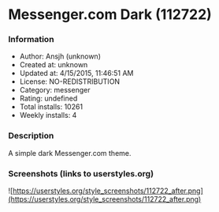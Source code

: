 # Messenger.com Dark (112722)

### Information
- Author: Ansjh (unknown)
- Created at: unknown
- Updated at: 4/15/2015, 11:46:51 AM
- License: NO-REDISTRIBUTION
- Category: messenger
- Rating: undefined
- Total installs: 10261
- Weekly installs: 4


### Description
A simple dark Messenger.com theme.


### Screenshots (links to userstyles.org)
![https://userstyles.org/style_screenshots/112722_after.png](https://userstyles.org/style_screenshots/112722_after.png)


